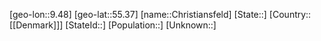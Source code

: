 ﻿---
location: [55.37,9.48]
type: City
tags:
- geo/City


SpocWebEntityId: 29604
isDeleted: false
confidential: public

---
[geo-lon::9.48]
[geo-lat::55.37]
[name::Christiansfeld]
[State::]
[Country::[[Denmark]]]
[StateId::]
[Population::]
[Unknown::]

